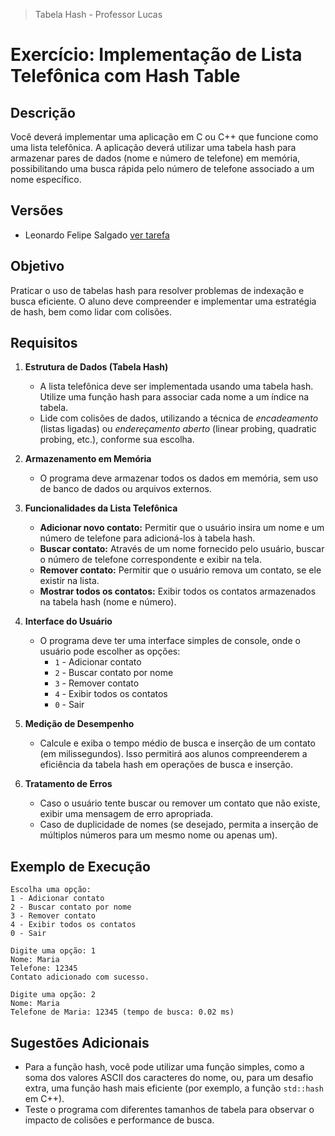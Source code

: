 > Tabela Hash - Professor Lucas
# Exercício: Implementação de Lista Telefônica com Hash Table

## Descrição

Você deverá implementar uma aplicação em C ou C++ que funcione como uma lista telefônica. A aplicação deverá utilizar uma tabela hash para armazenar pares de dados (nome e número de telefone) em memória, possibilitando uma busca rápida pelo número de telefone associado a um nome específico.

## Versões

- Leonardo Felipe Salgado [ver tarefa](/tree/tarefa/Leonardo-Salgado)

## Objetivo

Praticar o uso de tabelas hash para resolver problemas de indexação e busca eficiente. O aluno deve compreender e implementar uma estratégia de hash, bem como lidar com colisões.

## Requisitos

1. **Estrutura de Dados (Tabela Hash)**

   - A lista telefônica deve ser implementada usando uma tabela hash. Utilize uma função hash para associar cada nome a um índice na tabela.
   - Lide com colisões de dados, utilizando a técnica de _encadeamento_ (listas ligadas) ou _endereçamento aberto_ (linear probing, quadratic probing, etc.), conforme sua escolha.

2. **Armazenamento em Memória**

   - O programa deve armazenar todos os dados em memória, sem uso de banco de dados ou arquivos externos.

3. **Funcionalidades da Lista Telefônica**

   - **Adicionar novo contato:** Permitir que o usuário insira um nome e um número de telefone para adicioná-los à tabela hash.
   - **Buscar contato:** Através de um nome fornecido pelo usuário, buscar o número de telefone correspondente e exibir na tela.
   - **Remover contato:** Permitir que o usuário remova um contato, se ele existir na lista.
   - **Mostrar todos os contatos:** Exibir todos os contatos armazenados na tabela hash (nome e número).

4. **Interface do Usuário**

   - O programa deve ter uma interface simples de console, onde o usuário pode escolher as opções:
     - `1` - Adicionar contato
     - `2` - Buscar contato por nome
     - `3` - Remover contato
     - `4` - Exibir todos os contatos
     - `0` - Sair

5. **Medição de Desempenho**

   - Calcule e exiba o tempo médio de busca e inserção de um contato (em milissegundos). Isso permitirá aos alunos compreenderem a eficiência da tabela hash em operações de busca e inserção.

6. **Tratamento de Erros**
   - Caso o usuário tente buscar ou remover um contato que não existe, exibir uma mensagem de erro apropriada.
   - Caso de duplicidade de nomes (se desejado, permita a inserção de múltiplos números para um mesmo nome ou apenas um).

## Exemplo de Execução

```plaintext
Escolha uma opção:
1 - Adicionar contato
2 - Buscar contato por nome
3 - Remover contato
4 - Exibir todos os contatos
0 - Sair

Digite uma opção: 1
Nome: Maria
Telefone: 12345
Contato adicionado com sucesso.

Digite uma opção: 2
Nome: Maria
Telefone de Maria: 12345 (tempo de busca: 0.02 ms)
```

## Sugestões Adicionais

- Para a função hash, você pode utilizar uma função simples, como a soma dos valores ASCII dos caracteres do nome, ou, para um desafio extra, uma função hash mais eficiente (por exemplo, a função `std::hash` em C++).
- Teste o programa com diferentes tamanhos de tabela para observar o impacto de colisões e performance de busca.
